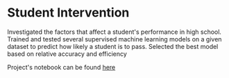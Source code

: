 # Student Intervention

Investigated the factors that affect a student's performance in high school. 
Trained and tested several supervised machine learning models on a given dataset to predict how likely a student is to pass. 
Selected the best model based on relative accuracy and efficiency

Project's notebook can be found [here](student_intervention.ipynb)
